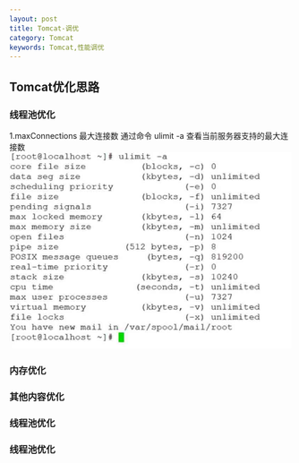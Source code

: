 ```yaml
---
layout: post
title: Tomcat-调优
category: Tomcat
keywords: Tomcat,性能调优
---
```


## Tomcat优化思路

### 线程池优化
1.maxConnections 最大连接数
通过命令 ulimit -a 查看当前服务器支持的最大连接数
![](https://github.com/zcwk/zcwk.github.io/blob/master/assets/img/img1.png?raw=true)


### 内存优化


### 其他内容优化


### 线程池优化


### 线程池优化

















